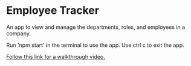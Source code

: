 # Employee Tracker

An app to view and manage the departments, roles, and employees in a company.

Run 'npm start' in the terminal to use the app. Use ctrl c to exit the app.

[Follow this link for a walkthrough video.](https://drive.google.com/file/d/1Ex7CdIL7TbHLd21O-OVEAM7MKMPlpgV7/view)
